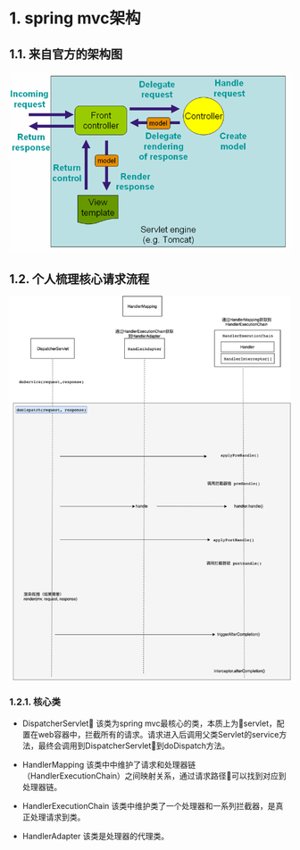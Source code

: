 # 1. spring mvc架构

## 1.1. 来自官方的架构图
![官方架构图](../../picture/spring-mvc-architecure.png)

## 1.2. 个人梳理核心请求流程
![请求流程](../../picture/springmvc-workflow.png)

### 1.2.1. 核心类
* DispatcherServlet
该类为spring mvc最核心的类，本质上为servlet，配置在web容器中，拦截所有的请求。请求进入后调用父类Servlet的service方法，最终会调用到DispatcherServlet到doDispatch方法。

* HandlerMapping
该类中中维护了请求和处理器链（HandlerExecutionChain）之间映射关系，通过请求路径可以找到对应到处理器链。

* HandlerExecutionChain
该类中维护类了一个处理器和一系列拦截器，是真正处理请求到类。

* HandlerAdapter
该类是处理器的代理类。

